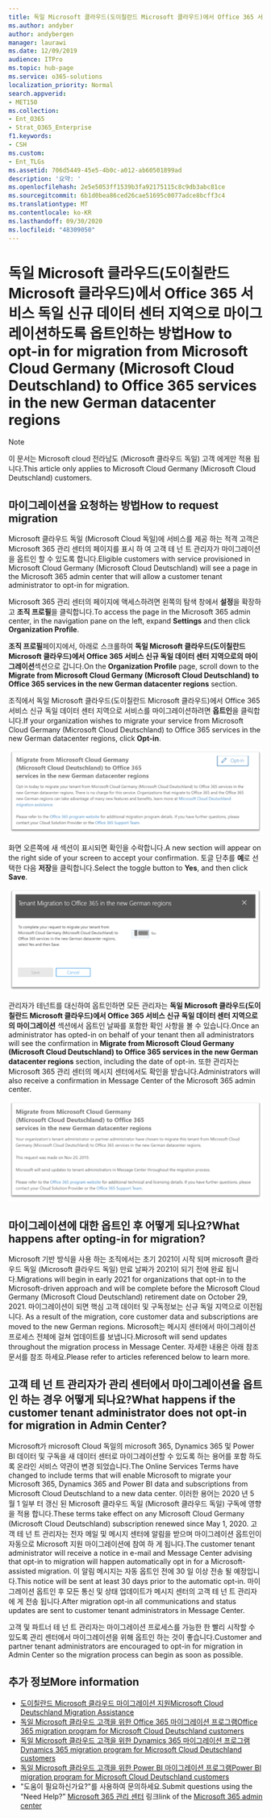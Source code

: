 ```yaml
---
title: 독일 Microsoft 클라우드(도이칠란드 Microsoft 클라우드)에서 Office 365 서비스 독일 신규 데이터 센터 지역으로 마이그레이션하도록 옵트인하는 방법
ms.author: andyber
author: andybergen
manager: laurawi
ms.date: 12/09/2019
audience: ITPro
ms.topic: hub-page
ms.service: o365-solutions
localization_priority: Normal
search.appverid:
- MET150
ms.collection:
- Ent_O365
- Strat_O365_Enterprise
f1.keywords:
- CSH
ms.custom:
- Ent_TLGs
ms.assetid: 706d5449-45e5-4b0c-a012-ab60501899ad
description: '요약: '
ms.openlocfilehash: 2e5e5053ff1539b3fa92175115c8c9db3abc81ce
ms.sourcegitcommit: 6b1d0bea86ced26cae51695c0077adce8bcff3c4
ms.translationtype: MT
ms.contentlocale: ko-KR
ms.lasthandoff: 09/30/2020
ms.locfileid: "48309050"
---
```

# <a name="how-to-opt-in-for-migration-from-microsoft-cloud-germany-microsoft-cloud-deutschland-to-office-365-services-in-the-new-german-datacenter-regions"></a><span data-ttu-id="60b9d-103">독일 Microsoft 클라우드(도이칠란드 Microsoft 클라우드)에서 Office 365 서비스 독일 신규 데이터 센터 지역으로 마이그레이션하도록 옵트인하는 방법</span><span class="sxs-lookup"><span data-stu-id="60b9d-103">How to opt-in for migration from Microsoft Cloud Germany (Microsoft Cloud Deutschland) to Office 365 services in the new German datacenter regions</span></span>

>[!Note]
><span data-ttu-id="60b9d-104">이 문서는 Microsoft cloud 전라남도 (Microsoft 클라우드 독일) 고객 에게만 적용 됩니다.</span><span class="sxs-lookup"><span data-stu-id="60b9d-104">This article only applies to Microsoft Cloud Germany (Microsoft Cloud Deutschland) customers.</span></span>
>

## <a name="how-to-request-migration"></a><span data-ttu-id="60b9d-105">마이그레이션을 요청하는 방법</span><span class="sxs-lookup"><span data-stu-id="60b9d-105">How to request migration</span></span>

<span data-ttu-id="60b9d-106">Microsoft 클라우드 독일 (Microsoft Cloud 독일)에 서비스를 제공 하는 적격 고객은 Microsoft 365 관리 센터의 페이지를 표시 하 여 고객 테 넌 트 관리자가 마이그레이션을 옵트인 할 수 있도록 합니다.</span><span class="sxs-lookup"><span data-stu-id="60b9d-106">Eligible customers with service provisioned in Microsoft Cloud Germany (Microsoft Cloud Deutschland) will see a page in the Microsoft 365 admin center that will allow a customer tenant administrator to opt-in for migration.</span></span>

<span data-ttu-id="60b9d-107">Microsoft 365 관리 센터의 페이지에 액세스하려면 왼쪽의 탐색 창에서 **설정**을 확장하고 **조직 프로필**을 클릭합니다.</span><span class="sxs-lookup"><span data-stu-id="60b9d-107">To access the page in the Microsoft 365 admin center, in the navigation pane on the left, expand **Settings** and then click **Organization Profile**.</span></span>

<span data-ttu-id="60b9d-108">**조직 프로필**페이지에서, 아래로 스크롤하여 **독일 Microsoft 클라우드(도이칠란드 Microsoft 클라우드)에서 Office 365 서비스 신규 독일 데이터 센터 지역으로의 마이그레이션**섹션으로 갑니다.</span><span class="sxs-lookup"><span data-stu-id="60b9d-108">On the **Organization Profile** page, scroll down to the **Migrate from Microsoft Cloud Germany (Microsoft Cloud Deutschland) to Office 365 services in the new German datacenter regions** section.</span></span>

<span data-ttu-id="60b9d-109">조직에서 독일 Microsoft 클라우드(도이칠란드 Microsoft 클라우드)에서 Office 365 서비스 신규 독일 데이터 센터 지역으로 서비스를 마이그레이션하려면 **옵트인**을 클릭합니다.</span><span class="sxs-lookup"><span data-stu-id="60b9d-109">If your organization wishes to migrate your service from Microsoft Cloud Germany (Microsoft Cloud Deutschland) to Office 365 services in the new German datacenter regions, click **Opt-in**.</span></span>
 
![옵트인 소개](../media/ms-cloud-germany-migration-opt-in/tenant-migration.png)

<span data-ttu-id="60b9d-111">화면 오른쪽에 새 섹션이 표시되면 확인을 수락합니다.</span><span class="sxs-lookup"><span data-stu-id="60b9d-111">A new section will appear on the right side of your screen to accept your confirmation.</span></span> <span data-ttu-id="60b9d-112">토글 단추를 **예**로 선택한 다음 **저장**을 클릭합니다.</span><span class="sxs-lookup"><span data-stu-id="60b9d-112">Select the toggle button to **Yes**, and then click **Save**.</span></span>
 
![옵트인 수락](../media/ms-cloud-germany-migration-opt-in/tenant-migration-new-regions.png)

<span data-ttu-id="60b9d-114">관리자가 테넌트를 대신하여 옵트인하면 모든 관리자는 **독일 Microsoft 클라우드(도이칠란드 Microsoft 클라우드)에서 Office 365 서비스 신규 독일 데이터 센터 지역으로의 마이그레이션** 섹션에서 옵트인 날짜를 포함한 확인 사항을 볼 수 있습니다.</span><span class="sxs-lookup"><span data-stu-id="60b9d-114">Once an administrator has opted-in on behalf of your tenant then all administrators will see the confirmation in **Migrate from Microsoft Cloud Germany (Microsoft Cloud Deutschland) to Office 365 services in the new German datacenter regions** section, including the date of opt-in.</span></span> <span data-ttu-id="60b9d-115">또한 관리자는 Microsoft 365 관리 센터의 메시지 센터에서도 확인을 받습니다.</span><span class="sxs-lookup"><span data-stu-id="60b9d-115">Administrators will also receive a confirmation in Message Center of the Microsoft 365 admin center.</span></span> 
 
![옵트인 확인](../media/ms-cloud-germany-migration-opt-in/tenant-migration2.png)

## <a name="what-happens-after-opting-in-for-migration"></a><span data-ttu-id="60b9d-117">마이그레이션에 대한 옵트인 후 어떻게 되나요?</span><span class="sxs-lookup"><span data-stu-id="60b9d-117">What happens after opting-in for migration?</span></span>

<span data-ttu-id="60b9d-118">Microsoft 기반 방식을 사용 하는 조직에서는 초기 2021이 시작 되며 microsoft 클라우드 독일 (Microsoft 클라우드 독일) 만료 날짜가 2021이 되기 전에 완료 됩니다.</span><span class="sxs-lookup"><span data-stu-id="60b9d-118">Migrations will begin in early 2021 for organizations that opt-in to the Microsoft-driven approach and will be complete before the Microsoft Cloud Germany (Microsoft Cloud Deutschland) retirement date on October 29, 2021.</span></span>  <span data-ttu-id="60b9d-119">마이그레이션이 되면 핵심 고객 데이터 및 구독정보는 신규 독일 지역으로 이전됩니다. </span><span class="sxs-lookup"><span data-stu-id="60b9d-119">As a result of the migration, core customer data and subscriptions are moved to the new German regions.</span></span>  <span data-ttu-id="60b9d-120">Microsoft는 메시지 센터에서 마이그레이션 프로세스 전체에 걸쳐 업데이트를 보냅니다.</span><span class="sxs-lookup"><span data-stu-id="60b9d-120">Microsoft will send updates throughout the migration process in Message Center.</span></span>  <span data-ttu-id="60b9d-121">자세한 내용은 아래 참조 문서를 참조 하세요.</span><span class="sxs-lookup"><span data-stu-id="60b9d-121">Please refer to articles referenced below to learn more.</span></span>

## <a name="what-happens-if-the-customer-tenant-administrator-does-not-opt-in-for-migration-in-admin-center"></a><span data-ttu-id="60b9d-122">고객 테 넌 트 관리자가 관리 센터에서 마이그레이션을 옵트인 하는 경우 어떻게 되나요?</span><span class="sxs-lookup"><span data-stu-id="60b9d-122">What happens if the customer tenant administrator does not opt-in for migration in Admin Center?</span></span>

<span data-ttu-id="60b9d-123">Microsoft가 microsoft Cloud 독일의 microsoft 365, Dynamics 365 및 Power BI 데이터 및 구독을 새 데이터 센터로 마이그레이션할 수 있도록 하는 용어를 포함 하도록 온라인 서비스 약관이 변경 되었습니다.</span><span class="sxs-lookup"><span data-stu-id="60b9d-123">The Online Services Terms have changed to include terms that will enable Microsoft to migrate your Microsoft 365, Dynamics 365 and Power BI data and subscriptions from Microsoft Cloud Deutschland to a new data center.</span></span> <span data-ttu-id="60b9d-124">이러한 용어는 2020 년 5 월 1 일부 터 갱신 된 Microsoft 클라우드 독일 (Microsoft 클라우드 독일) 구독에 영향을 적용 합니다.</span><span class="sxs-lookup"><span data-stu-id="60b9d-124">These terms take effect on any Microsoft Cloud Germany (Microsoft Cloud Deutschland) subscription renewed since May 1, 2020.</span></span>  <span data-ttu-id="60b9d-125">고객 테 넌 트 관리자는 전자 메일 및 메시지 센터에 알림을 받으며 마이그레이션 옵트인이 자동으로 Microsoft 지원 마이그레이션에 참여 하 게 됩니다.</span><span class="sxs-lookup"><span data-stu-id="60b9d-125">The customer tenant administrator will receive a notice in e-mail and Message Center advising that opt-in to migration will happen automatically opt in for a Microsoft-assisted migration.</span></span> <span data-ttu-id="60b9d-126">이 알림 메시지는 자동 옵트인 전에 30 일 이상 전송 될 예정입니다.</span><span class="sxs-lookup"><span data-stu-id="60b9d-126">This notice will be sent at least 30 days prior to the automatic opt-in.</span></span>  <span data-ttu-id="60b9d-127">마이그레이션 옵트인 후 모든 통신 및 상태 업데이트가 메시지 센터의 고객 테 넌 트 관리자에 게 전송 됩니다.</span><span class="sxs-lookup"><span data-stu-id="60b9d-127">After migration opt-in all communications and status updates are sent to customer tenant administrators in Message Center.</span></span>

<span data-ttu-id="60b9d-128">고객 및 파트너 테 넌 트 관리자는 마이그레이션 프로세스를 가능한 한 빨리 시작할 수 있도록 관리 센터에서 마이그레이션을 위해 옵트인 하는 것이 좋습니다.</span><span class="sxs-lookup"><span data-stu-id="60b9d-128">Customer and partner tenant administrators are encouraged to opt-in for migration in Admin Center so the migration process can begin as soon as possible.</span></span>

## <a name="more-information"></a><span data-ttu-id="60b9d-129">추가 정보</span><span class="sxs-lookup"><span data-stu-id="60b9d-129">More information</span></span>

- [<span data-ttu-id="60b9d-130">도이칠란드 Microsoft 클라우드 마이그레이션 지원</span><span class="sxs-lookup"><span data-stu-id="60b9d-130">Microsoft Cloud Deutschland Migration Assistance</span></span>](https://aka.ms/germanymigrateassist)
- [<span data-ttu-id="60b9d-131">독일 Microsoft 클라우드 고객을 위한 Office 365 마이그레이션 프로그램</span><span class="sxs-lookup"><span data-stu-id="60b9d-131">Office 365 migration program for Microsoft Cloud Deutschland customers</span></span>](https://aka.ms/office365germanymove)
- [<span data-ttu-id="60b9d-132">독일 Microsoft 클라우드 고객을 위한 Dynamics 365 마이그레이션 프로그램</span><span class="sxs-lookup"><span data-stu-id="60b9d-132">Dynamics 365 migration program for Microsoft Cloud Deutschland customers</span></span>](https://aka.ms/d365ceoptin)
- [<span data-ttu-id="60b9d-133">독일 Microsoft 클라우드 고객을 위한 Power BI 마이그레이션 프로그램</span><span class="sxs-lookup"><span data-stu-id="60b9d-133">Power BI migration program for Microsoft Cloud Deutschland customers</span></span>](https://aka.ms/pbioptin)
- <span data-ttu-id="60b9d-134">"도움이 필요하신가요?"를 사용하여 문의하세요.</span><span class="sxs-lookup"><span data-stu-id="60b9d-134">Submit questions using the “Need Help?”</span></span> <span data-ttu-id="60b9d-135">[Microsoft 365 관리 센터](https://portal.office.de/) 링크</span><span class="sxs-lookup"><span data-stu-id="60b9d-135">link of the [Microsoft 365 admin center](https://portal.office.de/)</span></span>
